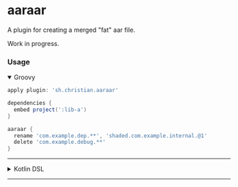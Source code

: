 # aaraar

A plugin for creating a merged "fat" aar file.

Work in progress.

### Usage

<details open>
<summary>Groovy</summary>

```groovy
apply plugin: 'sh.christian.aaraar'

dependencies {
  embed project(':lib-a')
}

aaraar {
  rename 'com.example.dep.**', 'shaded.com.example.internal.@1'
  delete 'com.example.debug.**'
}
```
</details>

---

<details>
<summary>Kotlin DSL</summary>

```kotlin
apply plugin: "sh.christian.aaraar"

dependencies {
  embed(project(":lib-a"))
}

aaraar {
  rename("com.example.dep.**", "shaded.com.example.internal.@1")
  delete("com.example.debug.**")
}
```
</details>

---
